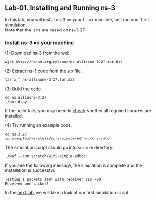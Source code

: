 ## Lab-01. Installing and Running ns-3  

In this lab, you will install ns-3 on your Linux machine, and run your first simulation.  
Note that the labs are based on ns-3.27.

### Install ns-3 on your machine

(1) Download ns-3 from the web.

```
wget http://nsnam.org/release/ns-allinone-3.27.tar.bz2
```

(2) Extract ns-3 code from the zip file.

```
tar xjf ns-allinone-3.27.tar.bz2
```

(3) Build the code.

```
cd ns-allinone-3.27
./build.py
```

If the build fails, you may need to [check](https://www.nsnam.org/wiki/Installation#Prerequisites) 
whether all required libraries are installed.  

(4) Try running an example code.

```
cd ns-3.27
cp examples/wireless/wifi-simple-adhoc.cc scratch
```

The simulation script should go into `scratch` directory.

```
./waf --run scratch/wifi-simple-adhoc
```

If you see the following message, the simulation is complete and the installation is successful.

```
Testing 1 packets sent with receiver rss -80
Received one packet!
```

In the [next lab](lab02.md), we will take a look at our first simulation script.





